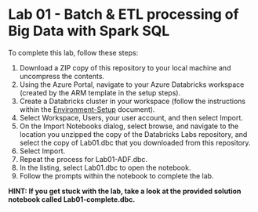 # Lab 01 - Batch & ETL processing of Big Data with Spark SQL

To complete this lab, follow these steps:

1.  Download a ZIP copy of this repository to your local machine and uncompress the contents.
2.  Using the Azure Portal, navigate to your Azure Databricks workspace (created by the ARM template in the setup steps).
3.  Create a Databricks cluster in your workspace (follow the instructions within the [Environment-Setup](../../Setup/Environment-Setup.md) document).
4.  Select Workspace, Users, your user account, and then select Import.
5.  On the Import Notebooks dialog, select browse, and navigate to the location you unzipped the copy of the Databricks Labs repository, and select the copy of Lab01.dbc that you downloaded from this repository.
6.  Select Import.
7.  Repeat the process for Lab01-ADF.dbc.
8.  In the listing, select Lab01.dbc to open the notebook.
9.  Follow the prompts within the notebook to complete the lab.

**HINT: If you get stuck with the lab, take a look at the provided solution notebook called Lab01-complete.dbc.**

